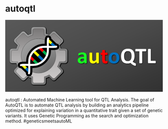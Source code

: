 # autoqtl

[![Logo](./docs/FinalLogo_Big.png)]()

autoqtl : Automated Machine Learning tool for QTL Analysis.
The goal of AutoQTL is to automate QTL analysis by building an analytics pipeline optimized for explaining variation in a quantitative trait given a set of genetic variants. It uses Genetic Programming as the search and optimization method. 
#geneticsmeetsautoML


